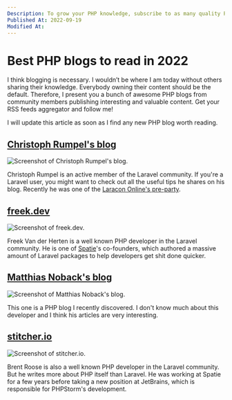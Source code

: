 ```yaml
---
Description: To grow your PHP knowledge, subscribe to as many quality PHP blogs as possible. In this article, I share those I regularly read myself.
Published At: 2022-09-19
Modified At:
---
```


# Best PHP blogs to read in 2022

I think blogging is necessary. I wouldn’t be where I am today without others sharing their knowledge. Everybody owning their content should be the default. Therefore, I present you a bunch of awesome PHP blogs from community members publishing interesting and valuable content. Get your RSS feeds aggregator and follow me!

I will update this article as soon as I find any new PHP blog worth reading.

## [Christoph Rumpel's blog](https://christoph-rumpel.com)

![Screenshot of Christoph Rumpel's blog.](https://res.cloudinary.com/benjamin-crozat/image/upload/dpr_auto,f_auto,q_auto,w_auto/v1663614393/benjamincrozat.com/Screenshot_2022-09-19_at_21.05.50_k7dcj7.png)

Christoph Rumpel is an active member of the Laravel community. If you're a Laravel user, you might want to check out all the useful tips he shares on his blog. Recently he was one of the [Laracon Online's pre-party](https://www.youtube.com/watch?v=3Bzb5fsn4Jo).

## [freek.dev](https://freek.dev)

![Screenshot of freek.dev.](https://res.cloudinary.com/benjamin-crozat/image/upload/dpr_auto,f_auto,q_auto,w_auto/v1663614120/benjamincrozat.com/Screenshot_2022-09-19_at_21.00.55_nvjgqr.png)

Freek Van der Herten is a well known PHP developer in the Laravel community. He is one of [Spatie](https://spatie.be)'s co-founders, which authored a massive amount of Laravel packages to help developers get shit done quicker.

## [Matthias Noback's blog](https://matthiasnoback.nl/archives/)

![Screenshot of Matthias Noback's blog.](https://res.cloudinary.com/benjamin-crozat/image/upload/v1663615680/benjamincrozat.com/Screenshot_2022-09-19_at_21.27.05_v8zfxv.png)

This one is a PHP blog I recently discovered. I don't know much about this developer and I think his articles are very interesting.

## [stitcher.io](https://stitcher.io)

![Screenshot of stitcher.io.](https://res.cloudinary.com/benjamin-crozat/image/upload/dpr_auto,f_auto,q_auto,w_auto/v1663614137/benjamincrozat.com/Screenshot_2022-09-19_at_21.01.01_acswro.png)

Brent Roose is also a well known PHP developer in the Laravel community. But he writes more about PHP itself than Laravel. He was working at Spatie for a few years before taking a new position at JetBrains, which is responsible for PHPStorm's development.
